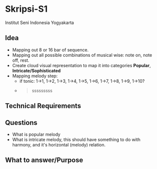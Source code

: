 # Skripsi-S1

Institut Seni Indonesia Yogyakarta

## Idea

- Mapping out 8 or 16 bar of sequence.
- Mapping out all possible combinations of musical wise: note on, note off, rest.
- Create cloud visual representation to map it into categories **Popular**, **Intricate/Sophisticated**
- Mapping melody step:
  - if tonic: 1->1, 1->2, 1->3, 1->4, 1->5, 1->6, 1->7, 1->8, 1->9, 1->10?
  - > sssssssss

## Technical Requirements

## Questions

- What is popular melody
- What is intricate melody, this should have something to do with harmony, and it's horizontal (melody) relation.

## What to answer/Purpose

